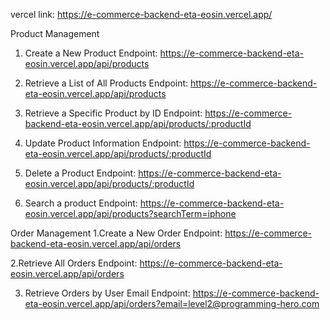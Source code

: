 vercel link: https://e-commerce-backend-eta-eosin.vercel.app/

Product Management

1. Create a New Product
Endpoint: https://e-commerce-backend-eta-eosin.vercel.app/api/products

2. Retrieve a List of All Products
Endpoint: https://e-commerce-backend-eta-eosin.vercel.app/api/products

3. Retrieve a Specific Product by ID
Endpoint: https://e-commerce-backend-eta-eosin.vercel.app/api/products/:productId

4. Update Product Information
Endpoint: https://e-commerce-backend-eta-eosin.vercel.app/api/products/:productId

5. Delete a Product
Endpoint: https://e-commerce-backend-eta-eosin.vercel.app/api/products/:productId

6. Search a product
Endpoint: https://e-commerce-backend-eta-eosin.vercel.app/api/products?searchTerm=iphone

Order Management
1.Create a New Order
Endpoint: https://e-commerce-backend-eta-eosin.vercel.app/api/orders

2.Retrieve All Orders
Endpoint: https://e-commerce-backend-eta-eosin.vercel.app/api/orders

3. Retrieve Orders by User Email
Endpoint: https://e-commerce-backend-eta-eosin.vercel.app/api/orders?email=level2@programming-hero.com




